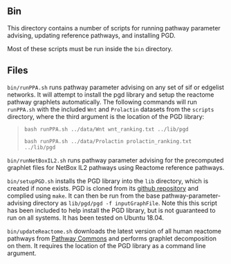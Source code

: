 ## Bin

This directory contains a number of scripts for running pathway parameter advising, updating reference pathways, and installing PGD.

Most of these scripts must be run inside the `bin` directory. 

## Files

`bin/runPPA.sh` runs pathway parameter advising on any set of sif or edgelist networks.
It will attempt to install the pgd library and setup the reactome pathway graphlets automatically. 
The following commands will run `runPPA.sh` with the included `Wnt` and `Prolactin` datasets from the `scripts` directory, where the third argument is the location of the PGD library:

> `bash runPPA.sh ../data/Wnt wnt_ranking.txt ../lib/pgd`
>
> `bash runPPA.sh ../data/Prolactin prolactin_ranking.txt ../lib/pgd`

`bin/runNetBoxIL2.sh` runs pathway parameter advising for the precomputed graphlet files for NetBox IL2 pathways using Reactome reference pathways.


`bin/setupPGD.sh` installs the PGD library into the `lib` directory, which is created if none exists.
PGD is cloned from its [github repository](https://github.com/nkahmed/pgd) and complied using `make`.
It can then be run from the base pathway-parameter-advising directory as `lib/pgd/pgd -f inputGraphFile`.
Note this this script has been included to help install the PGD library, but is not guaranteed to run on all systems. 
It has been tested on Ubuntu 18.04. 

`bin/updateReactome.sh` downloads the latest version of all human reactome pathways from [Pathway Commons](https://www.pathwaycommons.org/) and performs graphlet decomposition on them. It requires the location of the PGD library as a command line argument. 
